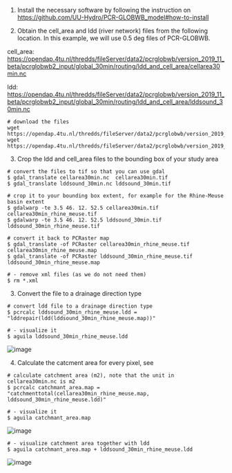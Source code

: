 
1. Install the necessary software by following the instruction on https://github.com/UU-Hydro/PCR-GLOBWB_model#how-to-install

2. Obtain the cell_area and ldd (river network) files from the following location. In this example, we will use 0.5 deg files of PCR-GLOBWB.

cell_area: https://opendap.4tu.nl/thredds/fileServer/data2/pcrglobwb/version_2019_11_beta/pcrglobwb2_input/global_30min/routing/ldd_and_cell_area/cellarea30min.nc

ldd: https://opendap.4tu.nl/thredds/fileServer/data2/pcrglobwb/version_2019_11_beta/pcrglobwb2_input/global_30min/routing/ldd_and_cell_area/lddsound_30min.nc

```
# download the files
wget https://opendap.4tu.nl/thredds/fileServer/data2/pcrglobwb/version_2019_11_beta/pcrglobwb2_input/global_30min/routing/ldd_and_cell_area/cellarea30min.nc
wget https://opendap.4tu.nl/thredds/fileServer/data2/pcrglobwb/version_2019_11_beta/pcrglobwb2_input/global_30min/routing/ldd_and_cell_area/lddsound_30min.nc
```

3. Crop the ldd and cell_area files to the bounding box of your study area

```
# convert the files to tif so that you can use gdal
$ gdal_translate cellarea30min.nc  cellarea30min.tif
$ gdal_translate lddsound_30min.nc lddsound_30min.tif
```

```
# crop it to your bounding box extent, for example for the Rhine-Meuse basin extent
$ gdalwarp -te 3.5 46. 12. 52.5 cellarea30min.tif  cellarea30min_rhine_meuse.tif
$ gdalwarp -te 3.5 46. 12. 52.5 lddsound_30min.tif lddsound_30min_rhine_meuse.tif
```

```
# convert it back to PCRaster map
$ gdal_translate -of PCRaster cellarea30min_rhine_meuse.tif  cellarea30min_rhine_meuse.map
$ gdal_translate -of PCRaster lddsound_30min_rhine_meuse.tif lddsound_30min_rhine_meuse.map
```

```
# - remove xml files (as we do not need them)
$ rm *.xml
```

3. Convert the file to a drainage direction type

```
# convert ldd file to a drainage direction type
$ pcrcalc lddsound_30min_rhine_meuse.ldd = "lddrepair(ldd(lddsound_30min_rhine_meuse.map))"
```

```
# - visualize it
$ aguila lddsound_30min_rhine_meuse.ldd
```

![image](https://github.com/edwinkost/catchment_averaging/assets/2393879/45eeb251-3c0a-47c5-9241-056054981115)


4. Calculate the catcment area for every pixel, see

```
# calculate catchment area (m2), note that the unit in cellarea30min.nc is m2
$ pcrcalc catchmant_area.map = "catchmenttotal(cellarea30min_rhine_meuse.map, lddsound_30min_rhine_meuse.ldd)"
```

```
# - visualize it
$ aguila catchmant_area.map
```

![image](https://github.com/edwinkost/catchment_averaging/assets/2393879/7be02308-55d7-42d9-bbee-bf1ba6db13ba)

```
# - visualize catchment area together with ldd
$ aguila catchmant_area.map + lddsound_30min_rhine_meuse.ldd
```

![image](https://github.com/edwinkost/catchment_averaging/assets/2393879/d07feac9-cc1c-461f-8f89-11a171f327f5)

